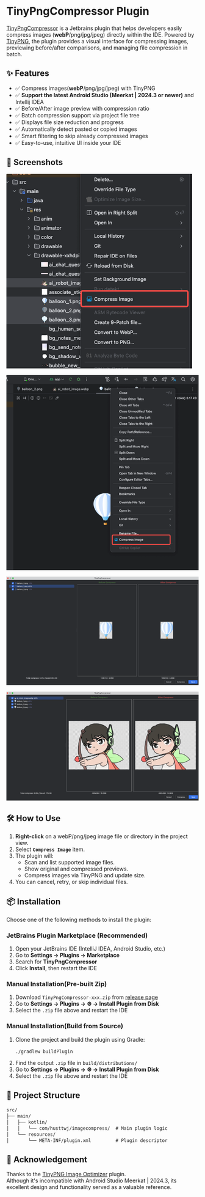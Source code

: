 # TinyPngCompressor Plugin

[TinyPngCompressor](https://plugins.jetbrains.com/plugin/27085-tinypngcompressor/) is a Jetbrains plugin that helps developers easily compress images (**webP**/png/jpg/jpeg) directly within the IDE. Powered by [TinyPNG](https://tinypng.com/), the plugin provides a visual interface for compressing images, previewing before/after comparisons, and managing file compression in batch.

## ✨ Features

- ✅ Compress images(**webP**/png/jpg/jpeg) with TinyPNG
- ✅ **Support the latest Android Studio (Meerkat | 2024.3 or newer)** and Intellij IDEA
- ✅ Before/After image preview with compression ratio
- ✅ Batch compression support via project file tree
- ✅ Displays file size reduction and progress
- ✅ Automatically detect pasted or copied images
- ✅ Smart filtering to skip already compressed images
- ✅ Easy-to-use, intuitive UI inside your IDE

## 📸 Screenshots
![guide 1](images/guide_1.png)

![guide 2](images/guide_2.png)

![guide 3](images/guide_3.png)

![guide 4](images/guide_4.png)

## 🛠 How to Use

1. **Right-click** on a webP/png/jpeg image file or directory in the project view.
2. Select **`Compress Image`** item.
3. The plugin will:
    - Scan and list supported image files.
    - Show original and compressed previews.
    - Compress images via TinyPNG and update size.
4. You can cancel, retry, or skip individual files.


## 📦 Installation

Choose one of the following methods to install the plugin:

### JetBrains Plugin Marketplace (Recommended)

1. Open your JetBrains IDE (IntelliJ IDEA, Android Studio, etc.)
2. Go to **Settings → Plugins → Marketplace**
3. Search for **TinyPngCompressor** 
4. Click **Install**, then restart the IDE

### Manual Installation(Pre-built Zip)

1. Download `TinyPngCompressor-xxx.zip` from [release page](https://github.com/hust-twj/TinyPngCompressor/releases)
2. Go to **Settings → Plugins → ⚙️ → Install Plugin from Disk**
3. Select the `.zip` file above and restart the IDE


### Manual Installation(Build from Source)

1. Clone the project and build the plugin using Gradle:
   ```bash
   ./gradlew buildPlugin
2. Find the output `.zip` file in `build/distributions/`
3. Go to **Settings → Plugins → ⚙️ → Install Plugin from Disk**
4. Select the `.zip` file above and restart the IDE


## 🧱 Project Structure
```declarative
src/
├── main/
│   ├── kotlin/
│   │   └── com/husttwj/imagecompress/  # Main plugin logic
│   └── resources/
│       └── META-INF/plugin.xml         # Plugin descriptor

```

## 🙏 Acknowledgement

Thanks to the [TinyPNG Image Optimizer](https://plugins.jetbrains.com/plugin/11573-tinypng-image-optimizer/reviews) plugin.  
Although it's incompatible with Android Studio Meerkat | 2024.3, its excellent design and functionality served as a valuable reference.
